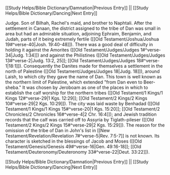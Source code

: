 [[Study Helps/Bible Dictionary/Damnation|Previous Entry]]  ||  [[Study Helps/Bible Dictionary/Dancing|Next Entry]]

 Judge. Son of Bilhah, Rachel's maid, and brother to Naphtali. After the settlement in Canaan, the district assigned to the tribe of Dan was small in area but had an admirable situation, adjoining Ephraim, Benjamin, and Judah, parts of it being extremely fertile ([[Old Testament/Joshua/Joshua 19#^verse-40|Josh. 19:40-48]]). There was a good deal of difficulty in holding it against the Amorites ([[Old Testament/Judges/Judges 1#^verse-34|Judg. 1:34]]) and against the Philistines ([[Old Testament/Judges/Judges 13#^verse-2|Judg. 13:2, 25]]; [[Old Testament/Judges/Judges 18#^verse-1|18:1]]). Consequently the Danites made for themselves a settlement in the north of Palestine ([[Old Testament/Judges/Judges 18|Judg. 18]]), around Laish, to which city they gave the name of Dan. This town is well known as the northern limit of Palestine, which extended "from Dan even to Beer-sheba." It was chosen by Jeroboam as one of the places in which to establish the calf worship for the northern tribes ([[Old Testament/1 Kings/1 Kings 12#^verse-29|1 Kgs. 12:29]]; [[Old Testament/2 Kings/2 Kings 10#^verse-29|2 Kgs. 10:29]]). The city was laid waste by Benhadad ([[Old Testament/1 Kings/1 Kings 15#^verse-20|1 Kgs. 15:20]]; [[Old Testament/2 Chronicles/2 Chronicles 16#^verse-4|2 Chr. 16:4]]); and Jewish tradition records that the calf was carried off to Assyria by Tiglath-pileser ([[Old Testament/2 Kings/2 Kings 15#^verse-29|2 Kgs. 15:29]]). The reason for the omission of the tribe of Dan in John's list in [[New Testament/Revelation/Revelation 7#^verse-5|Rev. 7:5-7]] is not known. Its character is sketched in the blessings of Jacob and Moses ([[Old Testament/Genesis/Genesis 49#^verse-16|Gen. 49:16-18]]; [[Old Testament/Deuteronomy/Deuteronomy 33#^verse-22|Deut. 33:22]]).

[[Study Helps/Bible Dictionary/Damnation|Previous Entry]]  ||  [[Study Helps/Bible Dictionary/Dancing|Next Entry]]